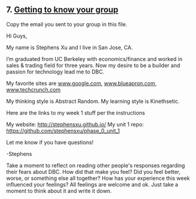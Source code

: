 ## 7. [Getting to know your group](7_get_to_know_your_group/readme.md)

Copy the email you sent to your group in this file.

Hi Guys,

My name is Stephens Xu and I live in San Jose, CA.  

I’m graduated from UC Berkeley with economics/finance and worked in sales & trading field for three years. Now my desire to be a builder and passion for technology lead me to DBC.

My favorite sites are www.google.com, www.blueapron.com, www.techcrunch.com

My thinking style is Abstract Random. My learning style is Kinethsetic.

Here are the links to my week 1 stuff per the instructions

My website: http://stephensxu.github.io/
My unit 1 repo: https://github.com/stephensxu/phase_0_unit_1

Let me know if you have questions!

-Stephens


Take a moment to reflect on reading other people's responses regarding their fears about DBC. How did that make you feel? Did you feel better, worse, or something else all together? How has your experience this week influenced your feelings? All feelings are welcome and ok. Just take a moment to think about it and write it down. 



